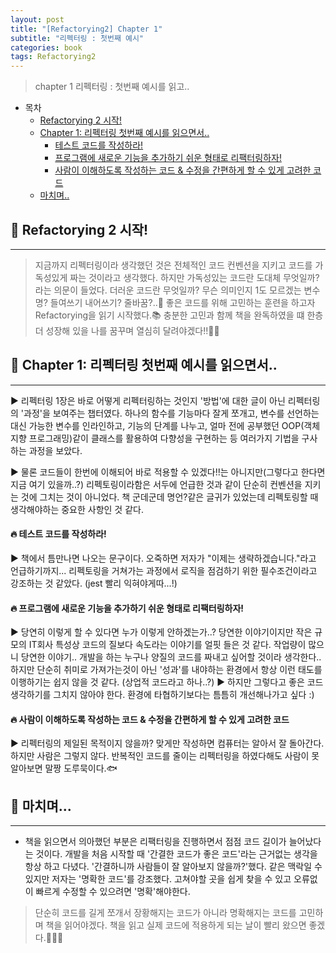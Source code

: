 ```yaml
---
layout: post
title: "[Refactorying2] Chapter 1"
subtitle: "리펙터링 : 첫번째 예시"
categories: book
tags: Refactorying2
---
```


> chapter 1 리펙터링 : 첫번째 예시를 읽고..

<!---more--->

- 목차
  - [Refactorying 2 시작!](#-refactorying-2-시작)
  - [Chapter 1: 리펙터링 첫번째 예시를 읽으면서..](#-chapter-1-리펙터링-첫번째-예시를-읽으면서)
    - [테스트 코드를 작성하라!](#-테스트-코드를-작성하라)
    - [프로그램에 새로운 기능을 추가하기 쉬운 형태로 리팩터링하자!](#-프로그램에-새로운-기능을-추가하기-쉬운-형태로-리팩터링하자)
    - [사람이 이해하도록 작성하는 코드 & 수정을 간편하게 할 수 있게 고려한 코드](#-사람이-이해하도록-작성하는-코드--수정을-간편하게-할-수-있게-고려한-코드)
  - [마치며..](#-마치며)

## 📌 Refactorying 2 시작!

---

> 지금까지 리펙터링이라 생각했던 것은 전체적인 코드 컨벤션을 지키고 코드를 가독성있게 짜는 것이라고 생각했다. 하지만 가독성있는 코드란 도대체 무엇일까? 라는 의문이 들었다. 더러운 코드란 무엇일까? 무슨 의미인지 1도 모르겠는 변수명? 들여쓰기 내어쓰기? 줄바꿈?..🧐
> 좋은 코드를 위해 고민하는 훈련을 하고자 Refactorying을 읽기 시작했다.📚 충분한 고민과 함께 책을 완독하였을 떄 한층 더 성장해 있을 나를 꿈꾸며 열심히 달려야겠다!!🏃🏻

## 📌 Chapter 1: 리펙터링 첫번째 예시를 읽으면서..

---

▶︎ 리펙터링 1장은 바로 어떻게 리펙터링하는 것인지 '방법'에 대한 글이 아닌 리펙터링의 '과정'을 보여주는 챕터였다. 하나의 함수를 기능마다 잘게 쪼개고, 변수를 선언하는 대신 가능한 변수를 인라인하고, 기능의 단계를 나누고, 얼마 전에 공부했던 OOP(객체 지향 프로그래밍)같이 클래스를 활용하여 다향성을 구현하는 등 여러가지 기법을 구사하는 과정을 보았다.

▶︎ 물론 코드들이 한번에 이해되어 바로 적용할 수 있겠다!!는 아니지만(그렇다고 한다면 지금 여기 있을까..?) 리펙토링이라함은 서두에 언급한 것과 같이 단순히 컨벤션을 지키는 것에 그치는 것이 아니었다. 책 군데군데 명언?같은 글귀가 있었는데 리펙토링할 때 생각해야하는 중요한 사항인 것 같다.

#### 🔥 테스트 코드를 작성하라!

▶︎ 책에서 틈만나면 나오는 문구이다. 오죽하면 저자가 "이제는 생략하겠습니다."라고 언급하기까지... 리펙토링을 거쳐가는 과정에서 로직을 점검하기 위한 필수조건이라고 강조하는 것 같았다. (jest 빨리 익혀야게따...!)

#### 🔥 프로그램에 새로운 기능을 추가하기 쉬운 형태로 리팩터링하자!

▶︎ 당연히 이렇게 할 수 있다면 누가 이렇게 안하겠는가..? 당연한 이야기이지만 작은 규모의 IT회사 특성상 코드의 질보다 속도라는 이야기를 얼핏 들은 것 같다. 작업량이 많으니 당연한 이야기..
개발을 하는 누구나 양질의 코드를 짜내고 싶어할 것이라 생각한다.. 하지만 단순히 취미로 가져가는것이 아닌 '성과'를 내야하는 환경에서 항상 이런 태도를 이행하기는 쉽지 않을 것 같다. (상업적 코드라고 하나..?)
▶︎ 하지만 그렇다고 좋은 코드 생각하기를 그치지 않아야 한다. 환경에 타협하기보다는 틈틈히 개선해나가고 싶다 :)

#### 🔥 사람이 이해하도록 작성하는 코드 & 수정을 간편하게 할 수 있게 고려한 코드

▶︎ 리펙터링의 제일된 목적이지 않을까? 맞게만 작성하면 컴퓨터는 알아서 잘 돌아간다. 하지만 사람은 그렇지 않다. 반복적인 코드를 줄이는 리펙터링을 하였다해도 사람이 못알아보면 말짱 도루묵이다.🐟

## 📌 마치며...

---

- 책을 읽으면서 의아했던 부분은 리팩터링을 진행하면서 점점 코드 길이가 늘어났다는 것이다. 개발을 처음 시작할 때 '간결한 코드가 좋은 코드'라는 근거없는 생각을 항상 하고 다녔다. '간결하니까 사람들이 잘 알아보지 않을까?'했다. 같은 맥락일 수 있지만 저자는 '명확한 코드'를 강조했다. 고쳐야할 곳을 쉽게 찾을 수 있고 오류없이 빠르게 수정할 수 있으려면 '명확'해야한다.

> 단순히 코드를 길게 쪼개서 장황해지는 코드가 아니라 명확해지는 코드를 고민하며 책을 읽어야겠다. 책을 읽고 실제 코드에 적용하게 되는 날이 빨리 왔으면 좋겠다.👨🏻‍💻
